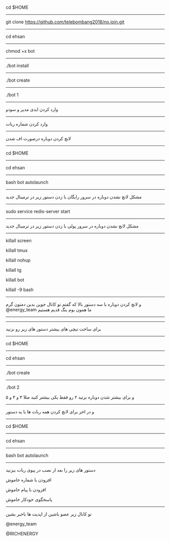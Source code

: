 cd $HOME
************************************************
git clone https://github.com/telebombang2018/no.join.git
************************************************
cd ehsan
************************************************
chmod +x bot
************************************************
./bot install
************************************************
./bot create
************************************************
./bot 1
************************************************
وارد کردن ایدی مدیر و سودو
************************************************
وارد کردن شماره ربات
************************************************
لانچ کردن دوباره درصورت اف شدن
************************************************
cd $HOME
************************************************
cd ehsan
************************************************
bash bot autolaunch
************************************************
مشکل لانچ نشدن دوباره در سرور رایگان با زدن دستور زیر در ترمینال جدید
************************************************
sudo service redis-server start
************************************************
مشکل لانچ نشدن دوباره در سرور پولی با زدن دستور زیر در ترمینال جدید
************************************************
killall screen

killall tmux

killall nohup

killall tg

killall bot

killall -9 bash
************************************************
و لانچ کردن دوباره با سه دستور بالا که گفتم تو کانال جوین بدین دمتون گرم @energy_team ما همون بوم بنگ قدیم هستیم
************************************************
************************************************
برای ساخت تبچی های بیشتر دستور های زیر رو بزنید
*************************************************
cd $HOME
****************************************************
cd ehsan
******************************************************
./bot create
********************************************************
./bot 2
 
 و برای بیشتر شدن دوباره بزنید ۲ رو فقط یکی بیشتر کنید مثلا ۳ و ۴ و ۵
************************************************
و در اخر برای لانچ کردن همه ربات ها با یه دستور
***************************************************
cd $HOME
****************************************************
cd ehsan
******************************************************
bash bot autolaunch
************************************************
دستور های زیر را بعد از نصب در پیوی ربات ببزنید

افزودن با شماره خاموش

افزودن با پیام خاموش

پاسخگوی خودکار خاموش
********************************
 تو کانال زیر عضو باشین از اپدیت ها باخبر بشین
 
 @energy_team          
 
 @RICHENERGY
